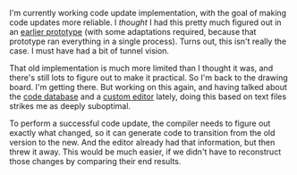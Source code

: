 I'm currently working code update implementation, with the goal of making code
updates more reliable. I _thought_ I had this pretty much figured out in an
[earlier prototype] (with some adaptations required, because that prototype ran
everything in a single process). Turns out, this isn't really the case. I must
have had a bit of tunnel vision.

That old implementation is much more limited than I thought it was, and there's
still lots to figure out to make it practical. So I'm back to the drawing board.
I'm getting there. But working on this again, and having talked about the
[code database](/daily/2024-07-29) and a [custom editor](/daily/2024-09-14)
lately, doing this based on text files strikes me as deeply suboptimal.

To perform a successful code update, the compiler needs to figure out exactly
what changed, so it can generate code to transition from the old version to the
new. And the editor already had that information, but then threw it away. This
would be much easier, if we didn't have to reconstruct those changes by
comparing their end results.

[earlier prototype]: https://github.com/hannobraun/caterpillar/tree/main/archive/prototypes/07
